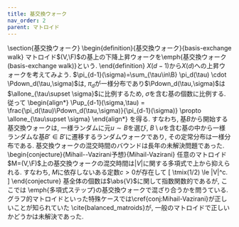 ```yaml
---
title: 基交換ウォーク
nav_order: 2
parent: マトロイド
---
```



\section{基交換ウォーク}
\begin{definition}{基交換ウォーク}{basis-exchange walk}
    マトロイド$(V,\F)$の基上の下降上昇ウォークを\emph{基交換ウォーク (basis-exchange walk)}という.
\end{definition}
$X(d-1)$から$X(d)$への上昇ウォークを考えてみよう.
$\pi_{d-1}(\sigma)=\sum_{\tau\in\B} \pi_d(\tau) \cdot \Pdown_d(\tau,\sigma)$は, $\pi_d$が一様分布であり$\Pdown_d(\tau,\sigma)$は$\allone_{\tau\supset \sigma}$に比例するため, $\sigma$を含む基の個数に比例する.
従って
\begin{align*}
    \Pup_{d-1}(\sigma,\tau) = \frac{\pi_d(\tau)\Pdown_d(\tau,\sigma)}{\pi_{d-1}(\sigma)} \propto \allone_{\tau\supset \sigma}
\end{align*}
を得る.
すなわち, 基$B$から開始する基交換ウォークは,
一様ランダムに元$u\sim B$を選び,
$B\setminus u$を含む基の中から一様ランダムな基$B'\in B'$に遷移するランダムウォークであり, その定常分布は一様分布である.
基交換ウォークの混交時間のバウンドは長年の未解決問題であった.
\begin{conjecture}{Mihail--Vazirani予想}{Mihail-Vazirani}
    任意のマトロイド$M=(V,\F)$上の基交換ウォークの混交時間は$|V|$に関する多項式で上から抑えられる.
    すなわち, $M$に依存しないある定数$c>0$が存在して
    \[
        \tmix(1/2) \le |V|^c.
    \]
\end{conjecture}
基全体の個数は$\abs{V}$に関して指数関数的であるが,
ここでは
\emph{多項式ステップ}の基交換ウォークで混ざり合うかを問うている.
グラフ的マトロイドといった特殊ケースでは\cref{conj:Mihail-Vazirani}が正しいことが知られていた
\cite{balanced_matroids}が, 一般のマトロイドで正しいかどうかは未解決であった.

